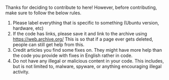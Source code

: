 Thanks for deciding to contribute to here! However, before contributing, make sure to follow the below rules.
1) Please label everything that is specific to something (Ubuntu version, hardware, etc)
2) If the code has links, please save it and link to the archive using https://web.archive.org/
This is so that if a page ever gets deleted, people can still get help from this.
3) Credit articles you find some fixes on. They might have more help than the code you provide with fixes in English rather in code.
4) Do not have any illegal or malicious content in your code. This includes, but is not limited to, malware, spyware, or anything encouraging illegal activity.
